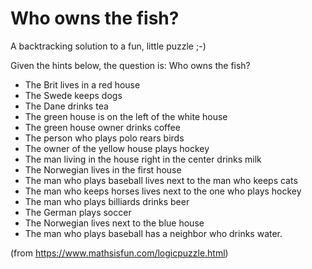 # Who owns the fish?

A backtracking solution to a fun, little puzzle ;-) 

Given the hints below, the question is: Who owns the fish?

- The Brit lives in a red house
- The Swede keeps dogs
- The Dane drinks tea
- The green house is on the left of the white house
- The green house owner drinks coffee
- The person who plays polo rears birds
- The owner of the yellow house plays hockey
- The man living in the house right in the center drinks milk
- The Norwegian lives in the first house
- The man who plays baseball lives next to the man who keeps cats
- The man who keeps horses lives next to the one who plays hockey
- The man who plays billiards drinks beer
- The German plays soccer
- The Norwegian lives next to the blue house
- The man who plays baseball has a neighbor who drinks water.

(from https://www.mathsisfun.com/logicpuzzle.html)
